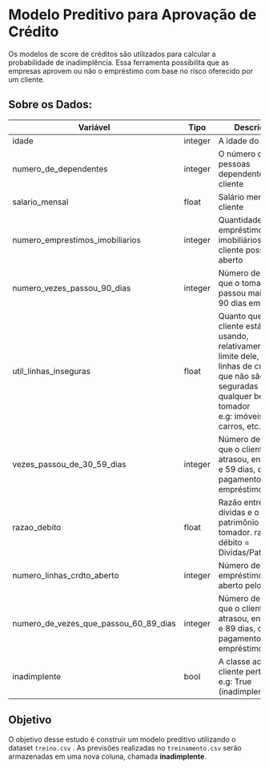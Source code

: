 # Modelo Preditivo para Aprovação de Crédito

Os modelos de score de créditos são utilizados para calcular a probabilidade de inadimplência. Essa ferramenta possibilita que as empresas aprovem ou não o empréstimo com base no risco oferecido por um cliente.

## Sobre os Dados:

| Variável                              | Tipo    | Descrição                                                    |
| ------------------------------------- | ------- | ------------------------------------------------------------ |
| idade                                 | integer | A idade do cliente                                           |
| numero_de_dependentes                 | integer | O número de pessoas dependentes do cliente                   |
| salario_mensal                        | float   | Salário mensal do cliente                                    |
| numero_emprestimos_imobiliarios       | integer | Quantidade de empréstimos imobiliários que o cliente possui em aberto |
| numero_vezes_passou_90_dias           | integer | Número de vezes que o tomador passou mais de 90 dias em atraso |
| util_linhas_inseguras                 | float   | Quanto que o cliente está usando, relativamente ao limite dele, de linhas de crédito que não são seguradas por qualquer bem do tomador<br/>e.g: imóveis, carros, etc. |
| vezes_passou_de_30_59_dias            | integer | Número de vezes que o cliente atrasou, entre 30 e 59 dias, o pagamento de um empréstimo |
| razao_debito                          | float   | Razão entre as dívidas e o patrimônio do tomador. razão débito = Dividas/Patrimônio |
| numero_linhas_crdto_aberto            | integer | Número de empréstimos em aberto pelo cliente                 |
| numero_de_vezes_que_passou_60_89_dias | integer | Número de vezes que o cliente atrasou, entre 60 e 89 dias, o pagamento de um empréstimo |
| inadimplente                          | bool    | A classe ao qual o cliente pertence. <br>e.g: True (inadimplente) |

## Objetivo

O objetivo desse estudo é construir um modelo preditivo utilizando o dataset `treino.csv` . As previsões realizadas no `treinamento.csv` serão armazenadas em uma nova coluna, chamada __inadimplente__.